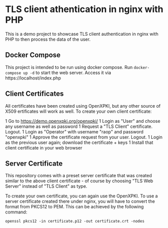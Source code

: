 # TLS client athentication in nginx with PHP

This is a demo project to showcase TLS client authentication in nginx with PHP
to then process the data of the user.

## Docker Compose

This project is intended to be run using docker compose. Run `docker-compose up -d`
to start the web server. Access it via https://localhost/index.php

## Client Certificates

All certificates have been created using OpenXPKI, but any other source of X509
ertificates will work as well. To create your own client certificate:

1 Go to https://demo.openxpki.org/openxpki/
1 Login as "User" and choose any username as well as password
1 Request a "TLS Client" certificate. Logout.
1 Login as "Operator" with username "raop" and password "openxpki"
1 Approve the certificate request from your user. Logout.
1 Login as the previous user again; download the certificate + keys
1 Install that client certificate in your web browser

## Server Certificate

This repository comes with a preset server certificate that was created similar
to the above client certificate - of course by choosing "TLS Web Server" instead
of "TLS Client" as type.

To create your own certificate, you can again use the OpenXPKI. To use a server
certificate created there under nginx, you will have to convert the format from
PKCS12 to PEM. This can be achieved by the following command:

`openssl pkcs12 -in certificate.p12 -out certificate.crt -nodes`
